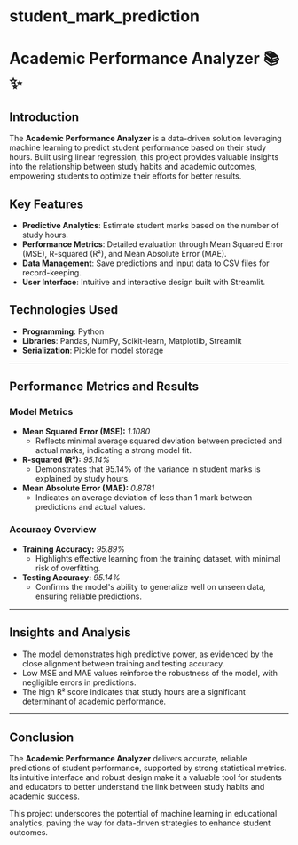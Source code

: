 # student_mark_prediction

# **Academic Performance Analyzer** 📚✨  

## **Introduction**  
The **Academic Performance Analyzer** is a data-driven solution leveraging machine learning to predict student performance based on their study hours. Built using linear regression, this project provides valuable insights into the relationship between study habits and academic outcomes, empowering students to optimize their efforts for better results.  

## **Key Features**  
- **Predictive Analytics**: Estimate student marks based on the number of study hours.  
- **Performance Metrics**: Detailed evaluation through Mean Squared Error (MSE), R-squared (R²), and Mean Absolute Error (MAE).  
- **Data Management**: Save predictions and input data to CSV files for record-keeping.  
- **User Interface**: Intuitive and interactive design built with Streamlit.  

## **Technologies Used**  
- **Programming**: Python  
- **Libraries**: Pandas, NumPy, Scikit-learn, Matplotlib, Streamlit  
- **Serialization**: Pickle for model storage  

---

## **Performance Metrics and Results**  

### **Model Metrics**  
- **Mean Squared Error (MSE):** *1.1080*  
  - Reflects minimal average squared deviation between predicted and actual marks, indicating a strong model fit.  
- **R-squared (R²):** *95.14%*  
  - Demonstrates that 95.14% of the variance in student marks is explained by study hours.  
- **Mean Absolute Error (MAE):** *0.8781*  
  - Indicates an average deviation of less than 1 mark between predictions and actual values.  

### **Accuracy Overview**  
- **Training Accuracy:** *95.89%*  
  - Highlights effective learning from the training dataset, with minimal risk of overfitting.  
- **Testing Accuracy:** *95.14%*  
  - Confirms the model's ability to generalize well on unseen data, ensuring reliable predictions.  

---

## **Insights and Analysis**  
- The model demonstrates high predictive power, as evidenced by the close alignment between training and testing accuracy.  
- Low MSE and MAE values reinforce the robustness of the model, with negligible errors in predictions.  
- The high R² score indicates that study hours are a significant determinant of academic performance.  

---

## **Conclusion**  
The **Academic Performance Analyzer** delivers accurate, reliable predictions of student performance, supported by strong statistical metrics. Its intuitive interface and robust design make it a valuable tool for students and educators to better understand the link between study habits and academic success.  

This project underscores the potential of machine learning in educational analytics, paving the way for data-driven strategies to enhance student outcomes.  
